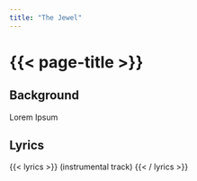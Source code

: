 ```yaml
---
title: "The Jewel"
---
```

# {{< page-title >}}

## Background
Lorem Ipsum

## Lyrics
{{< lyrics >}}
(instrumental track)
{{< / lyrics >}}
